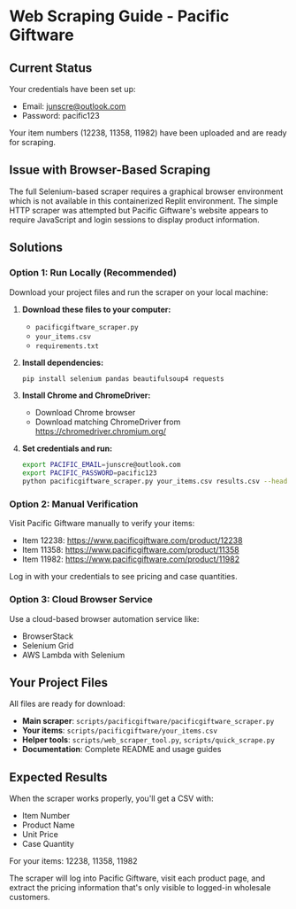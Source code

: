 # Web Scraping Guide - Pacific Giftware

## Current Status

Your credentials have been set up:
- Email: junscre@outlook.com
- Password: pacific123

Your item numbers (12238, 11358, 11982) have been uploaded and are ready for scraping.

## Issue with Browser-Based Scraping

The full Selenium-based scraper requires a graphical browser environment which is not available in this containerized Replit environment. The simple HTTP scraper was attempted but Pacific Giftware's website appears to require JavaScript and login sessions to display product information.

## Solutions

### Option 1: Run Locally (Recommended)

Download your project files and run the scraper on your local machine:

1. **Download these files to your computer:**
   - `pacificgiftware_scraper.py`
   - `your_items.csv`
   - `requirements.txt`

2. **Install dependencies:**
   ```bash
   pip install selenium pandas beautifulsoup4 requests
   ```

3. **Install Chrome and ChromeDriver:**
   - Download Chrome browser
   - Download matching ChromeDriver from https://chromedriver.chromium.org/

4. **Set credentials and run:**
   ```bash
   export PACIFIC_EMAIL=junscre@outlook.com
   export PACIFIC_PASSWORD=pacific123
   python pacificgiftware_scraper.py your_items.csv results.csv --headless
   ```

### Option 2: Manual Verification

Visit Pacific Giftware manually to verify your items:
- Item 12238: https://www.pacificgiftware.com/product/12238
- Item 11358: https://www.pacificgiftware.com/product/11358  
- Item 11982: https://www.pacificgiftware.com/product/11982

Log in with your credentials to see pricing and case quantities.

### Option 3: Cloud Browser Service

Use a cloud-based browser automation service like:
- BrowserStack
- Selenium Grid
- AWS Lambda with Selenium

## Your Project Files

All files are ready for download:
- **Main scraper**: `scripts/pacificgiftware/pacificgiftware_scraper.py`
- **Your items**: `scripts/pacificgiftware/your_items.csv`
- **Helper tools**: `scripts/web_scraper_tool.py`, `scripts/quick_scrape.py`
- **Documentation**: Complete README and usage guides

## Expected Results

When the scraper works properly, you'll get a CSV with:
- Item Number
- Product Name  
- Unit Price
- Case Quantity

For your items: 12238, 11358, 11982

The scraper will log into Pacific Giftware, visit each product page, and extract the pricing information that's only visible to logged-in wholesale customers.